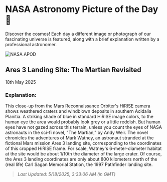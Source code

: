 
  # NASA Astronomy Picture of the Day 🌌

  Discover the cosmos! Each day a different image or photograph of our fascinating universe is featured, along with a brief explanation written by a professional astronomer.

![NASA APOD](https://apod.nasa.gov/apod/image/2505/PIA19363.jpg)

## Ares 3 Landing Site: The Martian Revisited

18th May 2025

### Explanation: 

This close-up from the Mars Reconnaissance Orbiter's HiRISE camera shows weathered craters and windblown deposits in southern Acidalia Planitia. A striking shade of blue in standard HiRISE image colors, to the human eye the area would probably look grey or a little reddish. But human eyes have not gazed across this terrain, unless you count the eyes of NASA astronauts in the sci-fi novel, "The Martian," by Andy Weir. The novel chronicles the adventures of Mark Watney, an astronaut stranded at the fictional Mars mission Ares 3 landing site, corresponding to the coordinates of this cropped HiRISE frame. For scale, Watney's 6-meter-diameter habitat at the site would be about 1/10th the diameter of the large crater. Of course, the Ares 3 landing coordinates are only about 800 kilometers north of the (real life) Carl Sagan Memorial Station, the 1997 Pathfinder landing site.

> _Last Updated: 5/18/2025, 3:33:06 AM (in GMT)_
